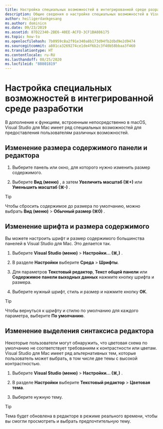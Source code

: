 ```yaml
---
title: Настройка специальных возможностей в интегрированной среде разработки
description: Общие сведения о настройке специальных возможностей в Visual Studio для Mac
author: heiligerdankgesang
ms.author: dominicn
ms.date: 09/23/2019
ms.assetid: 87D22340-2BE6-40EE-ACFD-3CF1BA886175
ms.topic: how-to
ms.openlocfilehash: 7b0959c8a2f91e340a8b173d94fb2dbd9e2d9474
ms.sourcegitcommit: a801ca3269274ce1de4f6b2c3f40b58bbaa3f460
ms.translationtype: HT
ms.contentlocale: ru-RU
ms.lasthandoff: 08/25/2020
ms.locfileid: "88801819"
---
```

# <a name="set-ide-accessibility-options"></a>Настройка специальных возможностей в интегрированной среде разработки

В дополнение к функциям, встроенным непосредственно в macOS, Visual Studio для Mac имеет ряд специальных возможностей для предоставления пользователям различных возможностей.

## <a name="resize-pad-and-editor-content"></a>Изменение размера содержимого панели и редактора

1. Выберите панель или окно, для которого нужно изменить размер содержимого.

1. Выберите **Вид (меню)** , а затем **Увеличить масштаб (⌘+)** или **Уменьшить масштаб (⌘-)** .

> [!TIP]
> Чтобы сбросить содержимое до размера по умолчанию, можно выбрать **Вид (меню)**  > **Обычный размер (⌘0)** .

## <a name="change-the-content-font-and-size"></a>Изменение шрифта и размера содержимого

Вы можете настроить шрифт и размер содержимого большинства панелей в Visual Studio для Mac. Это делается так.

1. Выберите **Visual Studio (меню)**  > **Настройки... (⌘,)** .

1. В разделе **Настройки** выберите **Среда** > **Шрифты**.

1. Для параметров **Текстовый редактор**, **Текст общей панели** или **Содержимое панели выходных данных** нажмите кнопку шрифта и размера.

1. Выберите нужный шрифт, стиль и размер и нажмите кнопку **OK**.

> [!TIP]
> Чтобы вернуться к шрифту и стилю по умолчанию для каждого параметра, выберите **По умолчанию**.

## <a name="change-the-editor-syntax-highlighting"></a>Изменение выделения синтаксиса редактора

Некоторые пользователи могут обнаружить, что цветовая схема по умолчанию не соответствует требованиям к контрастности или цветам. Visual Studio для Mac имеет ряд альтернативных тем, которые пользователь может выбрать, в том числе две темы с высокой контрастностью.

1. Выберите **Visual Studio (меню)**  > **Настройки... (⌘,)** .

1. В разделе **Настройки** выберите **Текстовый редактор** > **Цветовая тема**.

1. Выберите нужную тему.

> [!TIP]
> Тема будет обновлена в редакторе в режиме реального времени, чтобы вы смогли просмотреть и выбрать предпочтительную тему.